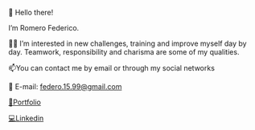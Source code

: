  👋 Hello there!
 
  I’m Romero Federico.
  
 👨‍💻 I’m interested in new challenges, training and improve myself day by day.
 Teamwork, responsibility and charisma are some of my qualities.
 
 📫You can contact me by email or through my social networks
 
 📧 E-mail: federo.15.99@gmail.com
 <p><a href="https://portfolio-rf.netlify.app/" target="_blank">💼Portfolio</a></p>
 <p><a href="https://www.linkedin.com/in/federico-romero-full-stack-dev/" target="_blank">💻Linkedin</a></p>



